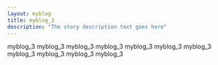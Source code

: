 ```yaml
---
layout: myblog
title: myblog_3 
description: "The story description text goes here"
---
```


myblog_3 myblog_3 myblog_3 myblog_3 myblog_3 myblog_3 myblog_3 myblog_3 myblog_3 myblog_3 myblog_3 